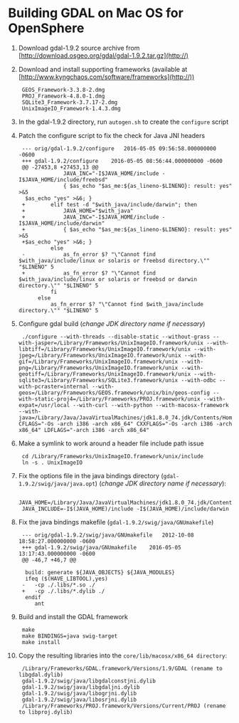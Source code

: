 Building GDAL on Mac OS for OpenSphere
======================================

1. Download gdal-1.9.2 source archive from [http://download.osgeo.org/gdal/gdal-1.9.2.tar.gz](http://)

1. Download and install supporting frameworks (available at [http://www.kyngchaos.com/software/frameworks](http://))

        GEOS_Framework-3.3.8-2.dmg
        PROJ_Framework-4.8.0-1.dmg
        SQLite3_Framework-3.7.17-2.dmg
        UnixImageIO_Framework-1.4.3.dmg

1. In the gdal-1.9.2 directory, run `autogen.sh` to create the `configure` script
1. Patch the configure script to fix the check for Java JNI headers

        --- orig/gdal-1.9.2/configure	2016-05-05 09:56:58.000000000 -0600
        +++ gdal-1.9.2/configure	2016-05-05 08:56:44.000000000 -0600
        @@ -27453,8 +27453,13 @@
                     JAVA_INC="-I$JAVA_HOME/include -I$JAVA_HOME/include/freebsd"
                     { $as_echo "$as_me:${as_lineno-$LINENO}: result: yes" >&5
         $as_echo "yes" >&6; }
        +        elif test -d "$with_java/include/darwin"; then
        +            JAVA_HOME="$with_java"
        +            JAVA_INC="-I$JAVA_HOME/include -I$JAVA_HOME/include/darwin"
        +            { $as_echo "$as_me:${as_lineno-$LINENO}: result: yes" >&5
        +$as_echo "yes" >&6; }
                 else
        -            as_fn_error $? "\"Cannot find $with_java/include/linux or solaris or freebsd directory.\"" "$LINENO" 5
        +            as_fn_error $? "\"Cannot find $with_java/include/linux or solaris or freebsd or darwin directory.\"" "$LINENO" 5
                 fi
             else
                 as_fn_error $? "\"Cannot find $with_java/include directory.\"" "$LINENO" 5

1. Configure gdal build (*change JDK directory name if necessary*)

        ./configure --with-threads --disable-static --without-grass --with-jasper=/Library/Frameworks/UnixImageIO.framework/unix --with-libtiff=/Library/Frameworks/UnixImageIO.framework/unix --with-jpeg=/Library/Frameworks/UnixImageIO.framework/unix --with-gif=/Library/Frameworks/UnixImageIO.framework/unix --with-png=/Library/Frameworks/UnixImageIO.framework/unix --with-geotiff=/Library/Frameworks/UnixImageIO.framework/unix --with-sqlite3=/Library/Frameworks/SQLite3.framework/unix --with-odbc --with-pcraster=internal --with-geos=/Library/Frameworks/GEOS.framework/unix/bin/geos-config --with-static-proj4=/Library/Frameworks/PROJ.framework/unix --with-expat=/usr/local --with-curl --with-python --with-macosx-framework --with-java=/Library/Java/JavaVirtualMachines/jdk1.8.0_74.jdk/Contents/Home CFLAGS="-Os -arch i386 -arch x86_64" CXXFLAGS="-Os -arch i386 -arch x86_64" LDFLAGS="-arch i386 -arch x86_64"

1. Make a symlink to work around a header file include path issue

        cd /Library/Frameworks/UnixImageIO.framework/unix/include
        ln -s . UnixImageIO

1. Fix the options file in the java bindings directory (`gdal-1.9.2/swig/java/java.opt`) (*change JDK directory name if necessary*):

        JAVA_HOME=/Library/Java/JavaVirtualMachines/jdk1.8.0_74.jdk/Contents/Home
        JAVA_INCLUDE=-I$(JAVA_HOME)/include -I$(JAVA_HOME)/include/darwin

1. Fix the java bindings makefile (`gdal-1.9.2/swig/java/GNUmakefile`)

        --- orig/gdal-1.9.2/swig/java/GNUmakefile	2012-10-08 18:58:27.000000000 -0600
        +++ gdal-1.9.2/swig/java/GNUmakefile	2016-05-05 13:17:43.000000000 -0600
        @@ -46,7 +46,7 @@
        
         build: generate ${JAVA_OBJECTS} ${JAVA_MODULES}
         ifeq ($(HAVE_LIBTOOL),yes)
        -	-cp ./.libs/*.so ./
        +	-cp ./.libs/*.dylib ./
         endif
         	ant
        

1. Build and install the GDAL framework

        make
        make BINDINGS=java swig-target
        make install

1. Copy the resulting libraries into the `core/lib/macosx/x86_64 directory`:

        /Library/Frameworks/GDAL.framework/Versions/1.9/GDAL (rename to libgdal.dylib)
        gdal-1.9.2/swig/java/libgdalconstjni.dylib
        gdal-1.9.2/swig/java/libgdaljni.dylib
        gdal-1.9.2/swig/java/libogrjni.dylib
        gdal-1.9.2/swig/java/libosrjni.dylib
        /Library/Frameworks/PROJ.framework/Versions/Current/PROJ (rename to libproj.dylib)
